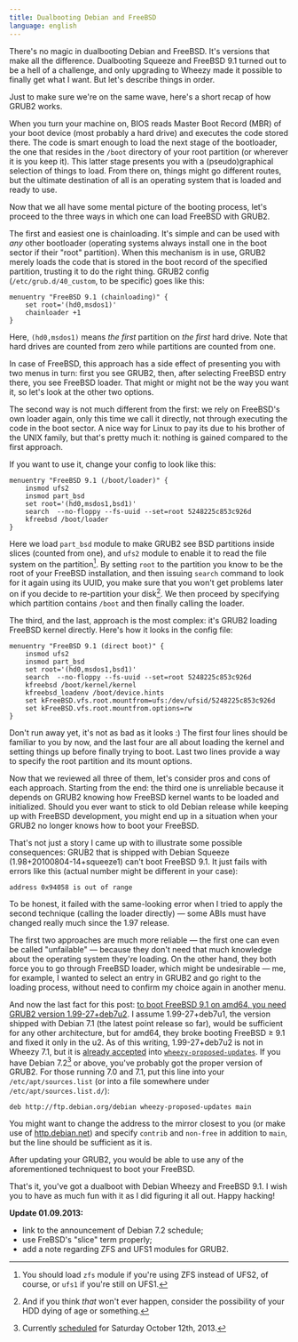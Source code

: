 ```yaml
---
title: Dualbooting Debian and FreeBSD
language: english
---
```


There's no magic in dualbooting Debian and FreeBSD. It's versions that make all
the difference. Dualbooting Squeeze and FreeBSD 9.1 turned out to be a hell of a
challenge, and only upgrading to Wheezy made it possible to finally get what I
want. But let's describe things in order.

Just to make sure we're on the same wave, here's a short recap of how GRUB2
works.

When you turn your machine on, BIOS reads Master Boot Record (MBR) of your boot
device (most probably a hard drive) and executes the code stored there. The code
is smart enough to load the next stage of the bootloader, the one that resides
in the `/boot` directory of your root partition (or wherever it is you keep it).
This latter stage presents you with a (pseudo)graphical selection of things to
load. From there on, things might go different routes, but the ultimate
destination of all is an operating system that is loaded and ready to use.

Now that we all have some mental picture of the booting process, let's proceed
to the three ways in which one can load FreeBSD with GRUB2.

The first and easiest one is chainloading. It's simple and can be used with
*any* other bootloader (operating systems always install one in the boot sector
if their "root" partition). When this mechanism is in use, GRUB2 merely loads
the code that is stored in the boot record of the specified partition, trusting
it to do the right thing. GRUB2 config (`/etc/grub.d/40_custom`, to be specific)
goes like this:

```
menuentry "FreeBSD 9.1 (chainloading)" {
    set root='(hd0,msdos1)'
    chainloader +1
}
```

Here, `(hd0,msdos1)` means *the first* partition on *the first* hard drive. Note
that hard drives are counted from zero while partitions are counted from one.

In case of FreeBSD, this approach has a side effect of presenting you with two
menus in turn: first you see GRUB2, then, after selecting FreeBSD entry there,
you see FreeBSD loader. That might or might not be the way you want it, so let's
look at the other two options.

The second way is not much different from the first: we rely on FreeBSD's own
loader again, only this time we call it directly, not through executing the
code in the boot sector. A nice way for Linux to pay its due to his brother of
the UNIX family, but that's pretty much it: nothing is gained compared to the
first approach.

If you want to use it, change your config to look like this:

```
menuentry "FreeBSD 9.1 (/boot/loader)" {
    insmod ufs2
    insmod part_bsd
    set root='(hd0,msdos1,bsd1)'
    search  --no-floppy --fs-uuid --set=root 5248225c853c926d
    kfreebsd /boot/loader
}
```

Here we load `part_bsd` module to make GRUB2 see BSD partitions inside slices
(counted from one), and `ufs2` module to enable it to read the file system on
the partition[^other-filesystems]. By setting `root` to the partition you know
to be the root of your FreeBSD installation, and then issuing `search` command
to look for it again using its UUID, you make sure that you won't get problems
later on if you decide to re-partition your disk[^why-use-uuid]. We then
proceed by specifying which partition contains `/boot` and then finally calling
the loader.

The third, and the last, approach is the most complex: it's GRUB2 loading
FreeBSD kernel directly. Here's how it looks in the config file:

```
menuentry "FreeBSD 9.1 (direct boot)" {
    insmod ufs2
    insmod part_bsd
    set root='(hd0,msdos1,bsd1)'
    search  --no-floppy --fs-uuid --set=root 5248225c853c926d
    kfreebsd /boot/kernel/kernel
    kfreebsd_loadenv /boot/device.hints
    set kFreeBSD.vfs.root.mountfrom=ufs:/dev/ufsid/5248225c853c926d
    set kFreeBSD.vfs.root.mountfrom.options=rw
}
```

Don't run away yet, it's not as bad as it looks :) The first four lines should
be familiar to you by now, and the last four are all about loading the kernel
and setting things up before finally trying to boot. Last two lines provide a
way to specify the root partition and its mount options.

Now that we reviewed all three of them, let's consider pros and cons of each
approach. Starting from the end: the third one is unreliable because it depends
on GRUB2 knowing how FreeBSD kernel wants to be loaded and initialized. Should
you ever want to stick to old Debian release while keeping up with FreeBSD
development, you might end up in a situation when your GRUB2 no longer knows how
to boot your FreeBSD.

That's not just a story I came up with to illustrate some possible
consequences: GRUB2 that is shipped with Debian Squeeze
(1.98+20100804-14+squeeze1) can't boot FreeBSD 9.1. It just fails with errors
like this (actual number might be different in your case):

```
address 0x94058 is out of range
```

To be honest, it failed with the same-looking error when I tried to apply the
second technique (calling the loader directly) — some ABIs must have changed
really much since the 1.97 release.

The first two approaches are much more reliable — the first one can even be
called "unfailable" — because they don't need that much knowledge about the
operating system they're loading. On the other hand, they both force you to go
through FreeBSD loader, which might be undesirable — me, for example, I wanted
to select an entry in GRUB2 and go right to the loading process, without need to
confirm my choice again in another menu.

And now the last fact for this post: [to boot FreeBSD 9.1 on amd64, you need
GRUB2 version 1.99-27+deb7u2][699002]. I assume 1.99-27+deb7u1, the version
shipped with Debian 7.1 (the latest point release so far), would be sufficient
for any other architecture, but for amd64, they broke booting FreeBSD ≥ 9.1 and
fixed it only in the u2. As of this writing, 1.99-27+deb7u2 is not in
Wheezy 7.1, but it is [already accepted][grub2-proposed-updates-accepted] into
[`wheezy-proposed-updates`][proposed-updates]. If you have
Debian 7.2[^debian-7.2-scheduled] or above, you've probably got the proper
version of GRUB2. For those running 7.0 and 7.1, put this line into your
`/etc/apt/sources.list` (or into a file somewhere under
`/etc/apt/sources.list.d/`):

```
deb http://ftp.debian.org/debian wheezy-proposed-updates main
```

You might want to change the address to the mirror closest to you (or make use
of [http.debian.net][hdn]) and specify `contrib` and `non-free` in addition to
`main`, but the line should be sufficient as it is.

After updating your GRUB2, you would be able to use any of the aforementioned
techniquest to boot your FreeBSD.

That's it, you've got a dualboot with Debian Wheezy and FreeBSD 9.1. I wish you
to have as much fun with it as I did figuring it all out. Happy hacking!

**Update 01.09.2013:**

* link to the announcement of Debian 7.2 schedule;
* use FreBSD's "slice" term properly;
* add a note regarding ZFS and UFS1 modules for GRUB2.

[^why-use-uuid]: And if you think *that* won't ever happen, consider the
possibility of your HDD dying of age or something.

[^debian-7.2-scheduled]: Currently [scheduled][debian-7.2-schedule-announce]
for Saturday October 12th, 2013.

[debian-7.2-schedule-announce]:
http://lists.debian.org/debian-project/2013/09/msg00089.html "Upcoming stable
point release (7.2)"

[^other-filesystems]: You should load `zfs` module if you're using ZFS instead
of UFS2, of course, or `ufs1` if you're still on UFS1.

[699002]: http://bugs.debian.org/cgi-bin/bugreport.cgi?bug=699002 "#699002:
grub: grub 2.00 in experimental may be missing kfreebsd >= 9.1 amd64 fix"

[proposed-updates]: http://www.debian.org/releases/proposed-updates.html
"Debian Wiki: The “proposed-updates” mechanism"

[grub2-proposed-updates-accepted]:
http://release.debian.org/proposed-updates/stable.html#grub2_1.99-27+deb7u2
"Debian Queue Overview for “proposed-updates”"

[hdn]: http://lists.debian.org/debian-mirrors/2012/01/msg00025.html
"introducing http.debian.net"

